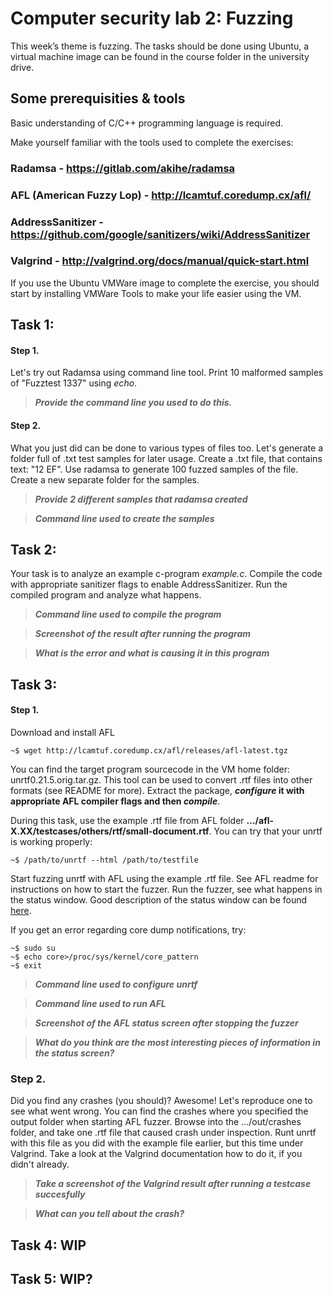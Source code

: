 # **Computer security lab 2: Fuzzing**
This week’s theme is fuzzing. The tasks should be done using Ubuntu, a virtual machine image can be found in the course folder in the university drive.
 


## Some prerequisities & tools
Basic understanding of C/C++ programming language is required.

Make yourself familiar with the tools used to complete the exercises:

### **Radamsa** - https://gitlab.com/akihe/radamsa

### **AFL** (American Fuzzy Lop) - http://lcamtuf.coredump.cx/afl/

### **AddressSanitizer** - https://github.com/google/sanitizers/wiki/AddressSanitizer

### **Valgrind** - http://valgrind.org/docs/manual/quick-start.html

If you use the Ubuntu VMWare image to complete the exercise, you should start by installing VMWare Tools to make your life easier using the VM.

## Task 1:
#### Step 1.
Let's try out Radamsa using command line tool. Print 10 malformed samples of "Fuzztest 1337" using _echo_. 
>***Provide the command line you used to do this.***

#### Step 2.
 What you just did can be done to various types of files too. Let's generate a folder full of .txt test samples for later usage. Create a .txt file, that contains text: "12 EF". Use radamsa to generate 100 fuzzed samples of the file. Create a new separate folder for the samples.
>***Provide 2 different samples that radamsa created***

>***Command line used to create the samples***

## Task 2:
Your task is to analyze an example c-program *example.c*. Compile the code with appropriate sanitizer flags to enable AddressSanitizer. Run the compiled program and analyze what happens.

>***Command line used to compile the program***

>***Screenshot of the result after running the program***

>***What is the error and what is causing it in this program***

## Task 3:
#### Step 1. 
Download and install AFL
```
~$ wget http://lcamtuf.coredump.cx/afl/releases/afl-latest.tgz
```
You can find the target program sourcecode in the VM home folder: unrtf0.21.5.orig.tar.gz. This tool can be used to convert .rtf files into other formats (see README for more). Extract the package, **_configure_ it with appropriate AFL compiler flags and then _compile_**.

During this task, use the example .rtf file from AFL folder **.../afl-X.XX/testcases/others/rtf/small-document.rtf**. You can try that your unrtf is working properly:
```
~$ /path/to/unrtf --html /path/to/testfile
```
Start fuzzing unrtf with AFL using the example .rtf file. See AFL readme for instructions on how to start the fuzzer. Run the fuzzer, see what happens in the status window. Good description of the status window can be found [here](http://lcamtuf.coredump.cx/afl/status_screen.txt).

If you get an error regarding core dump notifications, try:
```
~$ sudo su
~$ echo core>/proc/sys/kernel/core_pattern
~$ exit
```
>***Command line used to configure unrtf***

>***Command line used to run AFL***

>***Screenshot of the AFL status screen after stopping the fuzzer***

>***What do you think are the most interesting pieces of information in the status screen?***

### Step 2.
Did you find any crashes (you should)? Awesome! Let's reproduce one to see what went wrong. You can find the crashes where you specified the output folder when starting AFL fuzzer. Browse into the .../out/crashes folder, and take one .rtf file that caused crash under inspection. Runt unrtf with this file as you did with the example file earlier, but this time under Valgrind. Take a look at the Valgrind documentation how to do it, if you didn't already.

>***Take a screenshot of the Valgrind result after running a testcase succesfully***

>***What can you tell about the crash?***


## Task 4: WIP

## Task 5: WIP?
